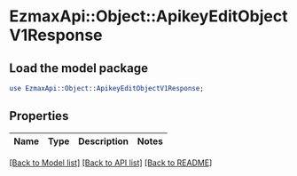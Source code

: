 # EzmaxApi::Object::ApikeyEditObjectV1Response

## Load the model package
```perl
use EzmaxApi::Object::ApikeyEditObjectV1Response;
```

## Properties
Name | Type | Description | Notes
------------ | ------------- | ------------- | -------------

[[Back to Model list]](../README.md#documentation-for-models) [[Back to API list]](../README.md#documentation-for-api-endpoints) [[Back to README]](../README.md)


